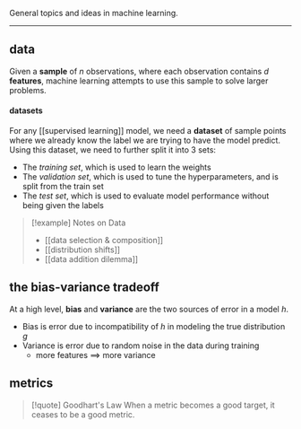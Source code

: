 General topics and ideas in machine learning.

---
## data
Given a **sample** of $n$ observations, where each observation contains $d$ **features**, machine learning attempts to use this sample to solve larger problems.
#### datasets
For any [[supervised learning]] model, we need a **dataset** of sample points where we already know the label we are trying to have the model predict. Using this dataset, we need to further split it into 3 sets:
- The *training set*, which is used to learn the weights
- The *validation set*, which is used to tune the hyperparameters, and is split from the train set
- The *test set*, which is used to evaluate model performance without being given the labels

>[!example] Notes on Data
>- [[data selection & composition]]
>- [[distribution shifts]]
>- [[data addition dilemma]]

## the bias-variance tradeoff
At a high level, **bias** and **variance** are the two sources of error in a model $h$.
- Bias is error due to incompatibility of $h$ in modeling the true distribution $g$
- Variance is error due to random noise in the data during training
	- more features $\implies$ more variance

## metrics

>[!quote] Goodhart's Law
>When a metric becomes a good target, it ceases to be a good metric.

